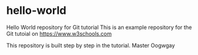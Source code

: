 # hello-world
Hello World repository for Git tutorial
This is an example repository for the Git tutoial on https://www.w3schools.com

This repository is built step by step in the tutorial.
Master Oogwgay
